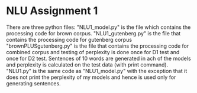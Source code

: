 # NLU Assignment 1
There are three python files:
"NLU1_model.py" is the file which contains the processing code for brown corpus. 
"NLU1_gutenberg.py" is the file that contains the processing code for gutenberg corpus
"brownPLUSgutenberg.py" is the file that contains the processing code for combined corpus and testing of perplexity is done once for D1 test and once for D2 test.
Sentences of 10 words are generated in ach of the models and perplexity is calculated on the test data (with print command).
"NLU1.py" is the same code as "NLU1_model.py" with the exception that it does not print the perplexity of my models and hence is used only for generating sentences.
